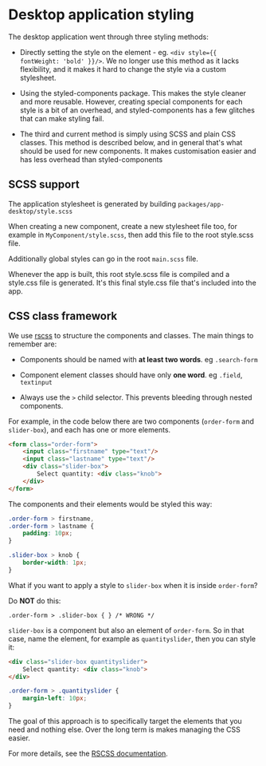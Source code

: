 # Desktop application styling

The desktop application went through three styling methods:

- Directly setting the style on the element - eg. `<div style={{ fontWeight: 'bold' }}/>`. We no longer use this method as it lacks flexibility, and it makes it hard to change the style via a custom stylesheet.

- Using the styled-components package. This makes the style cleaner and more reusable. However, creating special components for each style is a bit of an overhead, and styled-components has a few glitches that can make styling fail.

- The third and current method is simply using SCSS and plain CSS classes. This method is described below, and in general that's what should be used for new components. It makes customisation easier and has less overhead than styled-components

## SCSS support

The application stylesheet is generated by building `packages/app-desktop/style.scss`

When creating a new component, create a new stylesheet file too, for example in `MyComponent/style.scss`, then add this file to the root style.scss file.

Additionally global styles can go in the root `main.scss` file.

Whenever the app is built, this root style.scss file is compiled and a style.css file is generated. It's this final style.css file that's included into the app.

## CSS class framework

We use [rscss](https://ricostacruz.com/rscss/index.html) to structure the components and classes. The main things to remember are:

- Components should be named with **at least two words**. eg `.search-form`

- Component element classes should have only **one word**. eg `.field`, `textinput`

- Always use the `>` child selector. This prevents bleeding through nested components.

For example, in the code below there are two components (`order-form` and `slider-box`), and each has one or more elements.

```html
<form class="order-form">
	<input class="firstname" type="text"/>
	<input class="lastname" type="text"/>
	<div class="slider-box">
		Select quantity: <div class="knob">
	</div>
</form>
```

The components and their elements would be styled this way:

```css
.order-form > firstname,
.order-form > lastname {
	padding: 10px;
}

.slider-box > knob {
	border-width: 1px;
}
```

What if you want to apply a style to `slider-box` when it is inside `order-form`?

Do **NOT** do this:

    .order-form > .slider-box { } /* WRONG */

`slider-box` is a component but also an element of `order-form`. So in that case, name the element, for example as `quantityslider`, then you can style it:

```html
<div class="slider-box quantityslider">
	Select quantity: <div class="knob">
</div>
```

```css
.order-form > .quantityslider {
	margin-left: 10px;
}
```

The goal of this approach is to specifically target the elements that you need and nothing else. Over the long term is makes managing the CSS easier.

For more details, see the [RSCSS documentation](https://ricostacruz.com/rscss/index.html).

